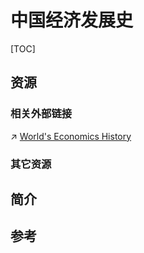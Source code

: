 # 中国经济发展史

[TOC]



## 资源
### 相关外部链接
↗ [World's Economics History](../../../../../../📜%20World's%20Human%20History%20Overview/World's%20Economics%20History/World's%20Economics%20History.md)


### 其它资源



## 简介



## 参考
